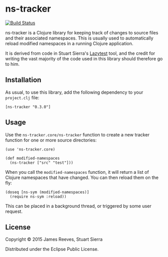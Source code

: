 # ns-tracker

[![Build Status](https://travis-ci.org/weavejester/ns-tracker.svg?branch=master)](https://travis-ci.org/weavejester/ns-tracker)

ns-tracker is a Clojure library for keeping track of changes to source
files and their associated namespaces. This is usually used to
automatically reload modified namespaces in a running Clojure
application.

It is derived from code in Stuart Sierra's [Lazytest][1] tool, and the
credit for writing the vast majority of the code used in this library
should therefore go to him.

[1]: https://github.com/stuartsierra/lazytest

## Installation

As usual, to use this library, add the following dependency to your
`project.clj` file:

    [ns-tracker "0.3.0"]

## Usage

Use the `ns-tracker.core/ns-tracker` function to create a new tracker
function for one or more source directories:

    (use 'ns-tracker.core)

    (def modified-namespaces
      (ns-tracker ["src" "test"]))

When you call the `modified-namespaces` function, it will return a list
of Clojure namespaces that have changed. You can then reload them on
the fly:

    (doseq [ns-sym (modified-namespaces)]
      (require ns-sym :reload))

This can be placed in a background thread, or triggered by some user
request.

## License

Copyright © 2015 James Reeves, Stuart Sierra

Distributed under the Eclipse Public License.
